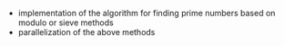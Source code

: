 - implementation of the algorithm for finding prime numbers based on modulo or sieve methods
- parallelization of the above methods
